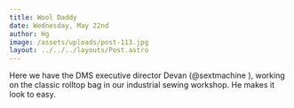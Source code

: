 ```yaml
---
title: Wool Daddy
date: Wednesday, May 22nd
author: Hg
image: /assets/uploads/post-113.jpg
layout: ../../../layouts/Post.astro
---
```


Here we have the DMS executive director Devan (@sextmachine ), working on the classic rolltop bag in our industrial sewing workshop. He makes it look to easy.
